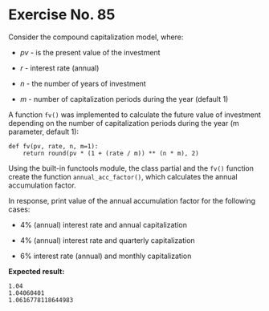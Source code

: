 # Exercise No. 85

Consider the compound capitalization model, where:

-   *pv* - is the present value of the investment

-   *r* - interest rate (annual)

-   *n* - the number of years of investment

-   *m* - number of capitalization periods during the year (default 1)

A function `fv()` was implemented to calculate the future value of investment depending on the number of capitalization periods during the year (m parameter, default 1):


    def fv(pv, rate, n, m=1):
        return round(pv * (1 + (rate / m)) ** (n * m), 2)


Using the built-in functools module, the class partial and the `fv()` function create the function `annual_acc_factor()`, which calculates the annual accumulation factor.

In response, print value of the annual accumulation factor for the following cases:

-   4% (annual) interest rate and annual capitalization

-   4% (annual) interest rate and quarterly capitalization

-   6% interest rate (annual) and monthly capitalization


**Expected result:**


    1.04
    1.04060401
    1.0616778118644983


